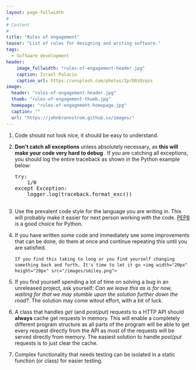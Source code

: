 ```yaml
---
layout: page-fullwidth
#
# Content
#
title: "Rules of engagement"
teaser: "List of rules for designing and writing software."
tags:
  - Software development
header:
    image_fullwidth: "rules-of-engagement-header.jpg"
    caption: Israel Palacio
    caption_url: https://unsplash.com/photos/IprD0z0zqss
image:
  header: "rules-of-engagement-header.jpg"
  thumb: "rules-of-engagement-thumb.jpg"
  homepage: "rules-of-engagement-homepage.jpg"
  caption: ""
  url: "https://johnbrannstrom.github.io/images/"
---
```


<ol>

  <li><p>
    Code should not look nice, it should be easy to understand.
  </p></li>

  <li>
    <p><strong>Don't catch all exceptions</strong> unless absolutely
    necessary, as <strong>this will make your code very hard to debug
    </strong>. If you are catching all exceptions, you should log the
    entire traceback as shown in the Python example below:</p>
    <p><pre>
try:
    1/0
except Exception:
    logger.log(traceback.format_exc())
    </pre></p>
  </li>

  <li><p>
    Use the prevalent code style for the language you are writing in.
    This will probably make it easier for next person working with the
    code. <a href="https://www.python.org/dev/peps/pep-0008/">PEP8</a>
    is a good choice for Python.
  </p></li>

  <li><p>
    If you have written some code and immediately see some improvements
    that can be done, do them at once and continue repeating this until
    you are satisfied.

    If you find this taking to long or you find yourself changing
    something back and forth. It's time to let it go <img width="20px"
    height="20px" src="/images/smiley.png">
  </p></li>

  <li><p>
    If you find yourself spending a lot of time on solving a bug in an unreleased project, ask yourself: <i>Can we leave this as is for now, waiting for that we may stumble upon the solution further down the road?</i>. The solution may come witout effort, with a bit of luck.
  </p></li>

  <li><p>
    A class that handles <i>get</i> (and <i>post</i>/<i>put</i>) requests to a HTTP API should <strong>always</strong> cache get requests in memory. This will enable a completely different program structure as all parts of the program will be able to get every request directly from the API as most of the requests will be served directly from memory. The easiest solution to handle <i>post</i>/<i>put</i> requests is to just clear the cache.
  </p></li>

  <li><p>
    Complex functionality that needs testing can be isolated in a static function (or class) for easier testing.
  </p></li>

</ol>
